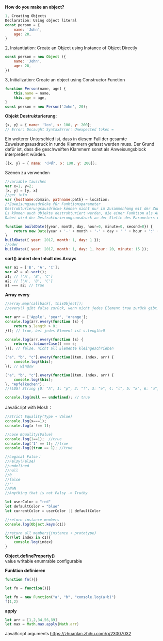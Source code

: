 **How do you make an object?** 
```JavaScript
1, Creating Objects
Declaration: Using object literal
const person = { 
    name: 'John',
    age: 20,
}
```
2, Instantiation: Create an Object using Instance of Object Directly
```JavaScript
const person = new Object ({ 
    name: 'John',
    age: 20,
})
```

3, Initialization: Create an object using Constructor Function
```JavaScript
function Person(name, age) {
    this.name = name,
    this.age = age,
}
const person = new Person('John', 20);
```

**Objekt Destrukturierung:**  
```JavaScript
{x, y} = { name: 'leo', x: 100, y: 200};
// Error: Uncaught SyntaxError: Unexpected token =
```
Ein weiterer Unterschied ist, dass in diesem Fall der gesamte Zuweisungsausdruck in runde Klammern gefasst werden muss. Der Grund dafür ist, dass die geschweiften Klammern sonst als Anweisungsblock interpretiert würden.
```JavaScript
({x, y} = { name: '小明', x: 100, y: 200});
```
Szenen zu verwenden
```JavaScript
//variable tauschen
var x=1, y=2;
[x, y] = [y, x]
//get info 
var {hostname:domain, pathname:path} = location;
/*Zuweisungsausdrücke für Funktionsparameter 
Destrukturierungsausdrücke können nicht nur im Zusammenhang mit der Zuweisung von Eigenschaftswerten an Variablen oder Konstanten verwendet werden. 
Es können auch Objekte destrukturiert werden, die einer Funktion als Argument übergeben werden. 
Dabei wird der Destrukturierungsausdruck an der Stelle des Parameters der Funktion notiert, an der ein Objekt erwartet wird.*/

function buildDate({year, month, day, hour=0, minute=0, second=0}) {
    return new Date(year + '-' + month + '-' + day + ' ' + hour + ':' + minute + ':' + second);
}
buildDate({ year: 2017, month: 1, day: 1 });
//oder
buildDate({ year: 2017, month: 1, day: 1, hour: 20, minute: 15 });
```

**sort() ändert den Inhalt des Arrays**  
```JavaScript
var a1 = ['B', 'A', 'C'];
var a2 = a1.sort();
a1; // ['A', 'B', 'C']
a2; // ['A', 'B', 'C']
a1 === a2; // true
```

**Array every**  
```JavaScript
//array.map(callback[, thisObject]);
//every() gibt false zurück, wenn nicht jedes Element true zurück gibt.

var arr = ['Apple', 'pear', 'orange'];
console.log(arr.every(function (s) {
    return s.length > 0;
})); // true, bei jedes Element ist s.length>0

console.log(arr.every(function (s) {
    return s.toLowerCase() === s;
})); // false, nicht all Elemente kleingeschrieben

["a", "b", "c"].every(function(item, index, arr) {
    console.log(this);
}); // window

["a", "b", "c"].every(function(item, index, arr) {
    console.log(this);
}, "Apfelkuchen"); 
//[LOG] String {0: "A", 1: "p", 2: "f", 3: "e", 4: "l", 5: "k", 6: "u", 7: "c", 8: "h", 9: "e", …}

console.log(null == undefined); // true
```

JavaScript with Mosh：
```JavaScript
//Strict Equality(Type + Value)
console.log(x===1);
console.log(x !== 1);

//Lose Equality(Value)
console.log(1==1);  //true
console.log('1' == 1); //true
console.log((true == 1); //true

//Logical False：
//Falsy(False)
//undefined
//null
//0
//false
//''
//NaN
//Anything that is not Falsy -> Truthy

let userColor = "red"
let defaultColor = "blue"
let currentColor = userColor || defaultColor

//return instance members
console.log(Object.keys(c1))

//return all members(instance + prototype)
for(let index in c1){
    console.log(index)
}
```
**Object.defineProperty()**  
value
writable
enumrable
configurable

**Funktion definieren**  
```JavaScript
function fn(){}

let fn = function(){}

let fn = new Function("a", "b", "console.log(a+b)") 
f(1,2)
```

**apply**  
```JavaScript
let arr = [1,2,34,56,89]
let max = Math.max.apply(Math.arr)
```

JavaScript arguments
https://zhuanlan.zhihu.com/p/23007032

